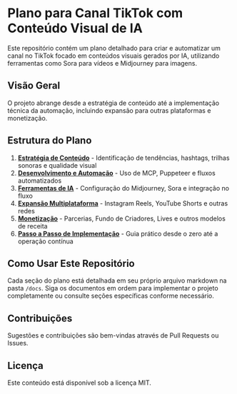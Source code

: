 # Plano para Canal TikTok com Conteúdo Visual de IA

Este repositório contém um plano detalhado para criar e automatizar um canal no TikTok focado em conteúdos visuais gerados por IA, utilizando ferramentas como Sora para vídeos e Midjourney para imagens.

## Visão Geral

O projeto abrange desde a estratégia de conteúdo até a implementação técnica da automação, incluindo expansão para outras plataformas e monetização. 

## Estrutura do Plano

1. **[Estratégia de Conteúdo](docs/1-estrategia-conteudo.md)** - Identificação de tendências, hashtags, trilhas sonoras e qualidade visual
2. **[Desenvolvimento e Automação](docs/2-desenvolvimento-automacao.md)** - Uso de MCP, Puppeteer e fluxos automatizados
3. **[Ferramentas de IA](docs/3-ferramentas-ia.md)** - Configuração do Midjourney, Sora e integração no fluxo
4. **[Expansão Multiplataforma](docs/4-expansao-multiplataforma.md)** - Instagram Reels, YouTube Shorts e outras redes
5. **[Monetização](docs/5-monetizacao.md)** - Parcerias, Fundo de Criadores, Lives e outros modelos de receita
6. **[Passo a Passo de Implementação](docs/6-implementacao.md)** - Guia prático desde o zero até a operação contínua

## Como Usar Este Repositório

Cada seção do plano está detalhada em seu próprio arquivo markdown na pasta `/docs`. Siga os documentos em ordem para implementar o projeto completamente ou consulte seções específicas conforme necessário.

## Contribuições

Sugestões e contribuições são bem-vindas através de Pull Requests ou Issues.

## Licença

Este conteúdo está disponível sob a licença MIT.